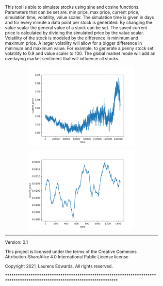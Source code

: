 This tool is able to simulate stocks using sine and cosine functions. Parameters that can be set are: min price, max price, current price, simulation time, volatility, value scaler. The simulation time is given in days and for every minute a data point per stock is generated. By changing the value scalar the general value of a stock can be set. The saved current price is calculated by dividing the simulated price by the value scalar. Volatility of the stock is modeled by the difference in minimum and maximum price. A larger volatility will allow for a bigger difference in minimum and maximum value. For example, to generate a penny stock set volatility to 0.9 and value scaler to 100. The global market mode will add an overlaying market sentiment that will influence all stocks.

<p align="center">
  <img src="penny.png" width="350" title="hover text">
</p>
<p align="center">
  <img src="penny2.png" width="350" title="hover text">
</p>


* * * * *

Version: 0.1

This project is licensed under the terms of the Creative Commons
Attribution-ShareAlike 4.0 International Public License license

Copyright 2021, Laurens Edwards, All rights reserved.

\*\*\*\*\*\*\*\*\*\*\*\*\*\*\*\*\*\*\*\*\*\*\*\*\*\*\*\*\*\*\*\*\*\*\*\*\*\*\*\*\*\*\*\*\*\*\*\*\*\*\*\*\*\*\*\*\*\*\*\*\*\*\*\*\*\*\*\*\*\*\*\*\*\*\*\*\*\*\*\*\*\*\*\*\*\*\*\*\*\*\*\*\*\*\*\*\*\*\*\*\*\*\*\*\*\*\*\*\*\*\*\*\*\*\*\*\*\*\*\*\*\*\*\*
